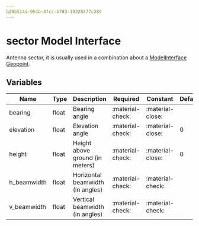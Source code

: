 ```yaml
---
b20b514d-954b-4fcc-b783-19328277c289
---
```


# sector Model Interface

Antenna sector, it is usually used in a combination about a [ModelInterface Geopoint](geopoint.md).

## Variables

| Name        | Type   | Description                      | Required         | Constant         | Default   |
| ----------- | ------ | -------------------------------- | ---------------- | ---------------- | --------- |
| bearing     | float  | Bearing angle                    | :material-check: | :material-close: |           |
| elevation   | float  | Elevation angle                  | :material-check: | :material-close: | 0         |
| height      | float  | Height above ground (in meters)  | :material-check: | :material-close: | 0         |
| h_beamwidth | float  | Horizontal beamwidth (in angles) | :material-check: | :material-check: |           |
| v_beamwidth | float  | Vertical beamwidth (in angles)   | :material-check: | :material-check: |           |
